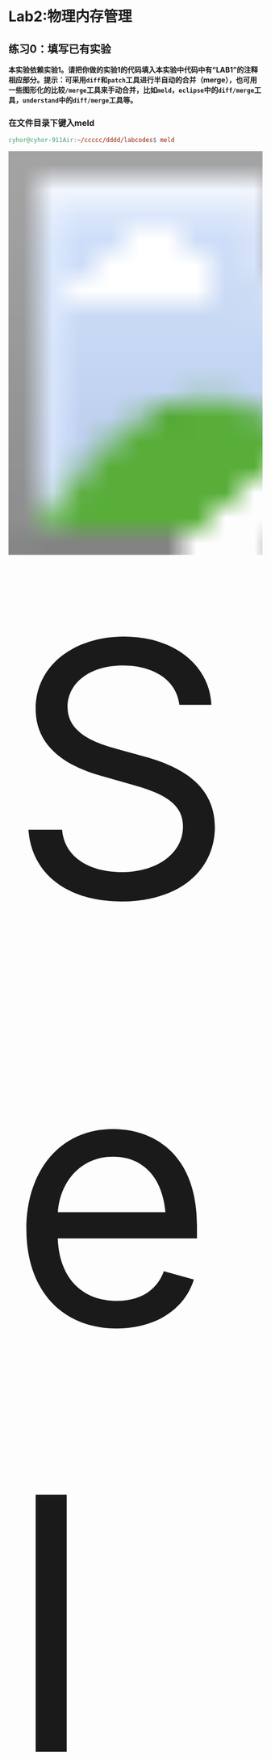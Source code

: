 # Lab2:物理内存管理

## 练习0：填写已有实验

**本实验依赖实验1。请把你做的实验1的代码填入本实验中代码中有“LAB1”的注释相应部分。提示：可采用`diff`和`patch`工具进行半自动的合并（merge），也可用一些图形化的比较`/merge`工具来手动合并，比如`meld`，`eclipse`中的`diff/merge`工具，`understand`中的`diff/merge`工具等。**

### 在文件目录下键入meld

```makefile
cyhor@cyhor-911Air:~/ccccc/dddd/labcodes$ meld
```

<img src="/home/cyhor/Pictures/Selection_004.png" alt="Selection_004" style="zoom:50" />

(这里我担心损坏lab1已有的文件所以复制了一份`lab1copy`）

<img src="/home/cyhor/Pictures/Selection_005.png" alt="Selection_005" style="zoom:50%;" />

其实很多文件时有出入的。lab1中改过文件：

```
kern/debug/kdebug.c
kern/trap/trap.c
```

以`kern/debug/kdebug.c`为例：

![Selection_006](/home/cyhor/Pictures/Selection_006.png)

### 全部修改完后执行make qemu:

```
  kern/mm/default_pmm.c:277: default_check+1151
ebp:0xc0116f88 eip:0xc010345f args:arg :0x00000000 0xffff0000 0xc0116fb4 0x0000002a

    kern/mm/pmm.c:458: check_alloc_page+15
ebp:0xc0116fc8 eip:0xc0103203 args:arg :0xc0105dfc 0xc0105de0 0x00000f28 0x00000000

    kern/mm/pmm.c:292: pmm_init+85
ebp:0xc0116ff8 eip:0xc0100090 args:arg :0xc0105ff4 0xc0105ffc 0xc0100d28 0xc010601b

    kern/init/init.c:31: kern_init+89
Welcome to the kernel debug monitor!!
Type 'help' for a list of commands.
K>
```

## 练习1：实现 first-fit 连续物理内存分配算法（需要编程）

**在实现`first fit`内存分配算法的回收函数时，要考虑地址连续的空闲块之间的合并操作。提示:在建立空闲页块链表时，需要按照空闲页块起始地址来排序，形成一个有序的链表。可能会修改`default_pmm.c`中的`default_init`，`default_init_memmap`，`default_alloc_pages`， `default_free_pages`等相关函数。请仔细查看和理解`default_pmm.c`中的注释。请在实验报告中简要说明你的设计实现过程。请回答如下问题：你的`first fit`算法是否有进一步的改进空间**



**`first_fit`分配算法需要维护一个查找有序(地址按从小到大排列)空闲块    (以页为最小单位的连续地址空间)**   

### 1.1 `default_pmm.c`-> Preparation:

`kern/mm/memlayout.h`

```c
struct Page {
    int ref;           // page frame's reference counter   ref是指向到该物理页的虚拟页计数器  
    uint32_t flags;    // array of flags that describe the status of the page frame
    //物理页的状态标记 
    unsigned int property;          // the num of free block, used in first fit pm manager
    list_entry_t page_link;         // free list link
};

/* Flags describing the status of a page frame */
#define PG_reserved                 0       
#define PG_property                 1       
```

`property`记录在此块内的空闲页的个数    `page_link`链接连续内存空闲块

`Head Page`: 这个连续内存空闲块地址最小的一页

PG_reserved (0 bit )表示此页是否被保留(reserved), 如果是被保留的页，则为1，不能被放到空闲页链表中，不能动态分配与释放。

PG_property (1bit)表示此页是否free，如果为1，表示free，页是可用内存块的首页，可以被分配；如果设置为0，表示：如果页是可用内存块的首页，那么这页已经被分配出去了，不能被再二次分配，或者就不是head page.

#### (1) `default_init`:

`free_area_t`

```c
typedef struct {
    list_entry_t free_list;         // the list header
    unsigned int nr_free;           // # of free pages in this free list
} free_area_t;
```

```
`free_list` is used to record the free memory blocks.
 * `nr_free` is the total number of the free memory blocks.
```

`free_list`：`list_entry_t`结构的双向链表指针，指针指向了空闲的物理页

`nr_free`记录当前空闲页的个数

`default_pmm.c`

```c
static void
default_init(void) {
    list_init(&free_list);
    nr_free = 0;
}
```

无需修改

#### (2) `default_init_memmap`:

需要修改：

```c
static void
default_init_memmap(struct Page *base, size_t n) {
	assert(n > 0);
    struct Page *p = base;
    for (; p != base + n; p ++) {
        //初始化n块物理页
        assert(PageReserved(p));
        p->flags = 0;
        SetPageProperty(p);//用来判断该页是否为保留页。
        p->property = 0;
        set_page_ref(p, 0);//虚拟页0
        list_add_before(&free_list, &(p->page_link));//加入空闲页队首
    }
    nr_free += n;
    base->property = n;
}
```

函数根据每个物理页帧的情况来建立空闲页链表。`for `循环把空闲物理页对应的`Page`结构中的`flags`和引用计数`ref`清零，因为现在`p`是自由的，没有引用。循环结束后`Head Page base property`为n，记录此块内的空闲页的个数。

#### (3) `default_alloc_pages`:

为分配指定页数的连续空闲物理空间，并且将第一页的Page结构的指针作为结果返回

需要修改：

```c
static struct Page *
default_alloc_pages(size_t n) {
    assert(n > 0);
    if (n > nr_free) {
        return NULL;
    }
    //如果所有空闲块的空闲页总数都没有n个,直接return null
    list_entry_t *le, *le_next;  //free_list指针和它的下一个
    le = &free_list;
    //从头开始遍历保存空闲物理内存块的链表(按照物理地址的从小到大顺序)
    while((le=list_next(le)) != &free_list) {
    //通过宏le2page(memlayout.h)得指向Page的指针p
      struct Page *p = le2page(le, page_link);
      if(p->property >= n){
        //p->property表示空闲块的大小，大于n则进下一步
        int i;
        //for初始化空闲块中每一个页
        for(i=0;i<n;i++){
          le_next = list_next(le);
          struct Page *p2 = le2page(le, page_link);
          SetPageReserved(p2);//flags bit0 置1，表示已经被分配
          ClearPageProperty(p2);//falgs bit1 置0，表示已被分配
          list_del(le);//从free_list删除
          le = le_next;//指针后移
        }
        //如果选中的块大于n,需要修改剩下的块的head page的property
        if(p->property>n){
          (le2page(le,page_link))->property = p->property - n;
        }
        ClearPageProperty(p);
        SetPageReserved(p);
        nr_free -= n;
        return p;
      }
    }
    return NULL;//防止出错
}
```

#### (4) `default_free_pages`:

释放指定的某一物理页开始的若干个连续物理页，按照地址从小到大插入后和旁边的空闲块地址连续，考虑合并问题。

```
(5) `default_free_pages`:
 *  re-link the pages into the free list, and may merge small free blocks into the big ones.
 *  (5.1)    According to the base address of the withdrawed blocks, search the free list for its correct position (with address from low to high), and insert  the pages. (May use `list_next`, `le2page`, `list_add_before`)
 *  (5.2)  Reset the fields of the pages, such as `p->ref` and `p->flags` (PageProperty)
 *  (5.3)  Try to merge blocks at lower or higher addresses. Notice: This should  change some pages' `p->property` correctly.
```

```c
static void
default_free_pages(struct Page *base, size_t n) {
    assert(n > 0);
    //assert(PageReserved(base) && PageProperty(base));
    assert(PageReserved(base))
    //检查需要释放的页块是否已经被分配,只要看bit 0 reserve就好了
    list_entry_t *le = &free_list;
    struct Page * p;
    while((le=list_next(le)) != &free_list) {
      p = le2page(le, page_link);
      if(p>base){break;}
    }
    //将每一空闲页插入空闲链表中
    for(p=base;p<base+n;p++){
      list_add_before(le, &(p->page_link));
    }
    //修改页的各个属性置0
    base->flags = 0;
    set_page_ref(base, 0);
    ClearPageProperty(base);
    SetPageProperty(base);
    base->property = n;//有n空闲页
    p = le2page(le,page_link) ;
    //和高位方向的下一个内存块的地址连续，向高位合并
    if( base+n == p ){
      base->property += p->property;
      p->property = 0;
    }
    //如果是低位,向低地址合并
    //把le指针指向前一个内存块
    le = list_prev(&(base->page_link));  //previous
    p = le2page(le, page_link);
    if(le!=&free_list && p==base-1){
      while(le!=&free_list){
        if(p->property){
          p->property += base->property;
          base->property = 0;
          break;
        }
        le = list_prev(le);
        p = le2page(le,page_link);
      }
    }
   //更新总空闲页数
    nr_free += n;
    return ;
}
```

### 1.2 你的`first fit`算法是否有进一步的改进空间

时间复杂度高：每次查询第一块符合条件的空闲内存块时，最坏情况需要找遍整个链表，时间复杂度是O(n)

改进：用树结构来取代链表。可以用二叉树，O(<sub>log<sup>(n)</sup></sub>)

## 练习2：实现寻找虚拟地址对应的页表项（需要编程）

**通过设置页表和对应的页表项,可建立虚拟内存地址和物理内存地址的对应关系。其中的**
**get_pte函数是设置页表项环节中的一个重要步骤。此函数找到一个虚地址对应的二级页表项**
**的内核虚地址,如果此二级页表项不存在,则分配一个包含此项的二级页表。本练习需要补**
**全get_pte函数 in kern/mm/pmm.c,实现其功能。请仔细查看和理解get_pte函数中的注释。**
**get_pte函数的调用关系图如下所示:**

<img src="/home/cyhor/.config/Typora/typora-user-images/image-20191216193548087.png" alt="image-20191216193548087" style="zoom:72%;" />

**请在实验报告中简要说明你的设计实现过程。请回答如下问题：**

* **请描述页目录项`（Pag Director Entry）`和页表`（Page Table Entry）`中每个组成部分的含义和以及对`ucore`而言的潜在用处。**
* **如果`ucore`执行过程中访问内存，出现了页访问异常，请问硬件要做哪些事情？**

### 2.1 补全 get_pte

#### 预备知识

` kern/mm/pmm.c`

```
逻辑地址(虚地址):la  线性地址    物理地址pa
段式管理前一个实验已经讨论过。在ucore中段式管理只起到了一个过渡作用,它将逻辑地
址不加转换直接映射成线性地址,所以我们在下面的讨论中可以对这两个地址不加区分(目
前的 OS 实现也是不加区分的)  ---实验指导书
```

![img](https://img-blog.csdn.net/20171227160918632?watermark/2/text/aHR0cDovL2Jsb2cuY3Nkbi5uZXQvdGFuZ3l1YW56b25n/font/5a6L5L2T/fontsize/400/fill/I0JBQkFCMA==/dissolve/70/gravity/SouthEast)

相关宏(`pmm.h`)   

```c
#define alloc_page() alloc_pages(1) 

#define free_page(page) free_pages(page, 1)

```

`alloc_page()`分配的页的地址不是真正的页分配的地址，而是`Page`这个结构体所在的地址，需要通过`page2pa()`将`Page`结构体的地址转换为物理页地址的线性地址

```c
  LAB2 EXERCISE 2: YOUR CODE
     * MACROs or Functions:
     *PDX(la) = the index of page directory entry of VIRTUAL ADDRESS la.
        //返回地址la的页目录索引，即一级页表项的入口地址
     *KADDR(pa) : takes a physical address and returns the corresponding kernel virtual address.//get物理地址pa的虚拟地址
     *set_page_ref(page,1) : means the page be referenced by one time
        //设置此页被指向一次
     *page2pa(page): get the physical address of memory which this (struct Page *) page  manages//得到page结构体对应的物理地址
     *struct Page * alloc_page() : allocation a page  //分配一页
     *memset(void *s, char c, size_t n) : sets the first n bytes of the memory area pointed by s to the specified value c. //设置s指向地址的前面n个字节为字节‘c’
     *DEFINEs:
//填写页目录项的内容为：页目录项内容 = (页表起始物理地址 &0x0FFF) | PTE_U | PTE_W |PTE_P 
     *   PTE_P    0x001    // page table/directory entry flags bit : Present 存在 
     *   PTE_W    0x002    // page table/directory entry flags bit : Writeable 可写入
     *   PTE_U    0x004    // page table/directory entry flags bit : User can access用户能访问
```

#### 补全代码

`get_pte`给定一个虚拟地址，找出这个虚拟地址在二级页表中对应的项，如果此二级页表项不存在，则分配一个包含此项的二级页表。

```c
//get_pte - get pte and return the kernel virtual address of this pte for la 
//        - if the PT contians this pte didn't exist, alloc a page for PT
// parameter:
	//  pgdir:  the kernel virtual base address of PDT
	//  la:     the linear address need to map
	//  create: a logical value to decide if alloc a page for PT
// return vaule: the kernel virtual address of this pte
```

```c
pte_t  *get_pte (pde_t *pgdir,  uintptr_t la, bool  create)
```

`pde_t`：一级页表的表项。

`pte_t`：二级页表的表项。

`uintptr_t` la：线性地址，由于段式管理只做直接映射，所以它也是逻辑地址。

`create`:   二级页表不存在: 

- if create == 0，get_pte返回NULL；

- if create != 0，get_pte申请一个新的物理页（alloc_page）在一级页表中添加页目录项指向表示二级页表的新物理页。新申请的页 所代表的虚拟地址都没有被映射，必须全部设定为零。

目前只有`boot_pgdir`一个页表，引入进程的概念之后每个进程都会有自己的页表。

`pmm.c`

````c
pte_t *
get_pte(pde_t *pgdir, uintptr_t la, bool create) {
    pde_t *pdep = &pgdir[PDX(la)];
    //获取一级页表项对应的入口地址
    if (!(*pdep & PTE_P)) {
        //物理页不存在, create==0, null
        struct Page *page;
        if (!create || (page = alloc_page()) == NULL) {//分配失败
            return NULL;
        }
        //引用次数+1
        set_page_ref(page, 1);
        //物理地址
        uintptr_t pa = page2pa(page);
        ///物理地址转虚拟地址，并初始化,把新申请的   数目为pgsize个的页   全写为0	
        memset(KADDR(pa), 0, PGSIZE);
        //设置控制位
        *pdep = pa | PTE_U | PTE_W | PTE_P;
    }
    return &((pte_t *)KADDR(PDE_ADDR(*pdep)))[PTX(la)];
    //页目录项地址-->>页表物理地址-->>虚拟地址-->>页表项索引
    //PTX(la)：返回虚拟地址la的页表项索引
    //返回la对应的页表项入口地址
}
````

### 2.2描述页目录项PDE和页表PTE中每个组成部分的含义和以及对`ucore`而言的潜在用处

当PDE或PTE中有一个的属性`PTE_P=0`时，物理页就是无效的

- PTE可以指向一个物理页，也可以不指向物理页

- 多个PTE可以指向同一个物理页

- 一个PTE只能指向一个物理页

#### 2.2.1 PDE

```
/* page table/directory entry flags */
#define PTE_P           0x001       // Present 对应物理页面是否存在
#define PTE_W           0x002       // Writeable 是否可写
#define PTE_U           0x004       // User   用户态是否可以访问
#define PTE_PWT         0x008       // Write-Through 写入时是否写透，直写回内存
#define PTE_PCD         0x010       // Cache-Disable 是否能被放入cache
#define PTE_A           0x020       // Accessed   物理页面是否被访问
#define PTE_D           0x040       // Dirty    页面是否被写入
#define PTE_PS          0x080       // Page Size   页面大小
#define PTE_MBZ         0x180       // Bits must be zero  必须为零的部分
#define PTE_AVAIL       0xE00       // Available for software use 可自定义
	
#define PTE_USER        (PTE_U | PTE_W | PTE_P)
```

PDE高20位是页表地址，剩下的12位都为标志位

从0位到11位：`PTE_P,PTE_W,PTE_U,PTE_PWT,PTE_PCD,PTE_A,PTE_MBZ=0,PTE_PS,PTE_AVAIL`

![img](https://img-blog.csdnimg.cn/20191018190508763.png)

#### 2.2.2 PTE

PTE高20位是物理页地址

0-11：`PTE_P,PTE_W,PTE_U,PTE_PWT,PTE_PCD,PTE_A,PTE_D,PTE_MBZ=0,Global,PTE_AVAIL`。

![PTE属性](https://img-blog.csdnimg.cn/20191018190528760.png)

#### 2.2.3 潜在用处

`AVAIL`位的设置 3位能表示0-7，可以用来储存页表的访问次数实现LFU等

### 2.3 如果`ucore`执行过程中访问内存，出现了页访问异常，请问硬件要做哪些事情？

1. 把引起页访问异常的线性地址放到CR2寄存器中  
2. CPU将错误代码压入堆栈，因为错误代码必须由异常处理程序进行分析，以确定如何处理异常
3. 中断服务例程会调用页访问异常处理函数do_pgfault进行具体处理

## 练习3：释放某虚地址所在的页并取消对应二级页表项的映射（需要编程）

**当释放一个包含某虚地址的物理内存页时，需要让对应此物理内存页的管理数据结构Page做相关的清除处理，使得此物理内存页成为空闲；另外还需把表示虚地址与物理地址对应关系的二级页表项清除。请仔细查看和理解page_remove_pte函数中的注释。为此，需要补全在 kern/mm/pmm.c中的page_remove_pte函数。page_remove_pte函数的调用关系图如下所示：**

**<img src="https://tva1.sinaimg.cn/large/006y8mN6ly1g8mkb63r1aj309o023q34.jpg" style="zoom:150%;" />**

**请在实验报告中简要说明你的设计实现过程。请回答如下问题：**

* **数据结构Page的全局变量（其实是一个数组）的每一项与页表中的页目录项和页表项有无对应关系？如果有，其对应关系是啥？**
* **如果希望虚拟地址与物理地址相等，则需要如何修改lab2，完成此事？ 鼓励通过编程来具体完成这个问题**

### 3.1 `page_remove_pte`函数

`pmm.c`

```
tlb_invalidate(pde_t *pgdir, uintptr_t la) : 
Invalidate a TLB entry, but only if the page tables being edited are the ones currently in use by the processor.//只去掉当前处理的PTE
```

```c
static inline void
page_remove_pte(pde_t *pgdir, uintptr_t la, pte_t *ptep) {
    if (*ptep & PTE_P) {
        //判断页表中该表项是否存在
        struct Page *page = pte2page(*ptep);//获得相应的page
        if (page_ref_dec(page) == 0) {
            ////除了当前进程，没有别的进程引用
            free_page(page);
        }
        *ptep &= (~PTE_P); 
        // 将PTE的存在位设置为0，表示该映射关系无效
        tlb_invalidate(pgdir, la);
         //刷新TLB
    }
}
```

执行qemu

报错如下：

```
memory management: default_pmm_manager
e820map:
  memory: 0009fc00, [00000000, 0009fbff], type = 1.
  memory: 00000400, [0009fc00, 0009ffff], type = 2.
  memory: 00010000, [000f0000, 000fffff], type = 2.
  memory: 07ee0000, [00100000, 07fdffff], type = 1.
  memory: 00020000, [07fe0000, 07ffffff], type = 2.
  memory: 00040000, [fffc0000, ffffffff], type = 2.
kernel panic at kern/mm/default_pmm.c:218:
    assertion failed: (p1 = alloc_page()) != NULL
stack trackback:
```

一开始以为是meld哪里出错了，然后又感觉应该是是初始化出错

最后发现自己忘记保存default_init_memmap()的修改……

再执行：

```
memory management: default_pmm_manager
e820map:
  memory: 0009fc00, [00000000, 0009fbff], type = 1.
  memory: 00000400, [0009fc00, 0009ffff], type = 2.
  memory: 00010000, [000f0000, 000fffff], type = 2.
  memory: 07ee0000, [00100000, 07fdffff], type = 1.
  memory: 00020000, [07fe0000, 07ffffff], type = 2.
  memory: 00040000, [fffc0000, ffffffff], type = 2.
check_alloc_page() succeeded!
check_pgdir() succeeded!
check_boot_pgdir() succeeded!
-------------------- BEGIN --------------------
PDE(0e0) c0000000-f8000000 38000000 urw
  |-- PTE(38000) c0000000-f8000000 38000000 -rw
PDE(001) fac00000-fb000000 00400000 -rw
  |-- PTE(000e0) faf00000-fafe0000 000e0000 urw
  |-- PTE(00001) fafeb000-fafec000 00001000 -rw
--------------------- END ---------------------
++ setup timer interrupts
100 ticks
100 ticks
```

### 3.2 数据结构Page的全局变量（其实是一个数组）的每一项与页表中的页目录项和页表项有无对应关系？如果有，其对应关系是啥？

有

`kern/mm/mmu.h`	

```c
// A linear address 'la' has a three-part structure as follows:
//
// +--------10------+-------10-------+---------12----------+
// | Page Directory |   Page Table   | Offset within Page  |
// |      Index     |     Index      |                     |
// +----------------+----------------+---------------------+
//  \--- PDX(la) --/ \--- PTX(la) --/ \---- PGOFF(la) ----/
//  \----------- PPN(la) -----------/
//
// The PDX, PTX, PGOFF, and PPN macros decompose linear addresses as shown.
// To construct a linear address la from PDX(la), PTX(la), and PGOFF(la),
// use PGADDR(PDX(la), PTX(la), PGOFF(la)).
线性地址的高20位是页目录项索引PDX与页表项索引PTX的组合PPN。
```

![image-20191225112401660](/home/cyhor/.config/Typora/typora-user-images/image-20191225112401660.png)

数组中每一个Page对应物理内存中的一个页

线性地址高20位可以唯一对应对应page中的一项。

### 3.3 如果希望虚拟地址与物理地址相等，则需要如何修改lab2，完成此事？ 鼓励通过编程来具体完成这个问题

思路：ucore执行时，va=la=pa+0xc0000000，所以应该可以去除0xc0000000的偏移来解决问题  直接去掉它

编程实现：失败

- 第一阶段 bootloader 阶段

从bootasm.S的start到entry.S的kern_entry前，这个阶段很简单， 和lab1一样

(这时的GDT中每个段的起始地址都是0x00000000并且此时kernel还没有载入)。

```
va=la=pa
```

- 第二阶段

这个阶段就是从entry.S的kern_entry到pmm.c的enable_paging()。 

再次更新了段映射,还没有启动页映射机制

`bootmain.c`  调用bootmain 在第一阶段没进kernel时 

```
#define ELFHDR ((struct elfhdr *)0x10000)
```

由此可知`kernel`被放在物理地址为0x100000的内存空间

原本的对应关系：

```
virt addr - 0xC0000000 = linear addr = phy addr
```

`kernel.ld` 

```
OUTPUT_FORMAT("elf32-i386", "elf32-i386", "elf32-i386")
OUTPUT_ARCH(i386)
ENTRY(kern_entry)

SECTIONS {
    /* Load the kernel at this address: "." means the current address */
    . = 0xC0100000;
```

可知`kernel`的虚拟地址是`0xC0100000`.

所以尝试直接修改链接地址为：`0x100000` 然后去掉`0xC0000000`

分别在 `kernel.ld`  `memlayout.h`

```
 /* Load the kernel at this address: "." means the current address */
    . = 0x100000;
 /* All physical memory mapped at this address */
#define KERNBASE            0x00000000
#define KMEMSIZE            0x38000000    
```

- 第三阶段

kmm.c的enable_paging()到kmm.c的gdt_init()。 启动了页映射机制,但没有第三次更新段映射

并且在boot_map_segment()中将线性地址按照如下规则进行映射：

原本：

```
virt addr - 0xC0000000 = linear addr = phy addr + 0xC0000000 # 线性地址在0~4MB之外的三者映射关系
virt addr - 0xC0000000 = linear addr = phy addr # 线性地址在0~4MB之内的三者映射关系
```

- 第四阶段  

开始于gdt_init()。gdt_init()重新设置GDT。三次更新了段映射,形成了新的段页式映射机制,并且取消了临时映射关系,即
执行语句`boot_pgdir[0] =0;`把`boot_pgdir[0]`的第一个页目录表项(0~4MB)清零来取消临时的页映射关系。

```
virt addr = linear addr = phy addr + 0xC0000000
```



执行qemu:

```
WARNING: Image format was not specified for 'bin/ucore.img' and probing guessed raw.
         Automatically detecting the format is dangerous for raw images, write operations on block 0 will be restricted.
         Specify the 'raw' format explicitly to remove the restrictions.
```

